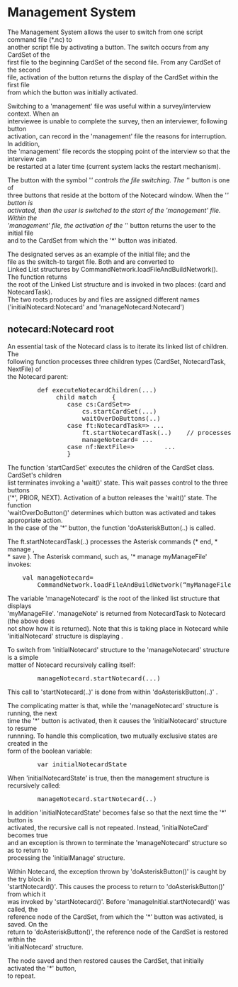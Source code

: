 <h1>Management System</h1>

<p>The Management System allows the user to switch from one  script command file (*.nc) to <br />
another script file by activating a button.  The switch occurs from any CardSet of the <br />
first file to the beginning CardSet of the second file.  From any CardSet of the second <br />
file, activation of the button returns the display of the CardSet  within the first file <br />
from which the button was initially activated.</p>

<p>Switching to a 'management' file was useful within a survey/interview context.  When an <br />
interviewee is unable to complete the survey,  then an interviewer, following button <br />
activation,  can record in the 'management' file the reasons for interruption.  In addition, <br />
the 'management' file records the stopping point of the interview so that the interview can <br />
be restarted at a later time (current system lacks the restart mechanism).</p>

<p>The button with the symbol '<em>'  controls the file switching. The '</em>' button is one of <br />
three buttons that reside at the bottom of the Notecard window.  When the '<em>' button is <br />
activated, then the user is switched to the start of the 'management' file.  Within the <br />
'management' file, the activation of the '</em>' button returns the user to the initial file <br />
and to the CardSet from which the '*' button was initiated.</p>

<p>The designated <filenameA>  serves as an example of the initial file;  and the <management> <br />
file as the switch-to target file.  Both <filenameA>  and <management> are converted to <br />
Linked List structures by CommandNetwork.loadFileAndBuildNetwork().   The function returns <br />
the root of the Linked List structure and is invoked in two places:  (card and NotecardTask). <br />
The two roots produces by <filenameA> and <management> files are assigned different names <br />
('initialNotecard:Notecard' and 'manageNotecard:Notecard')</p>

<h2>notecard:Notecard root</h2>

<p>An essential task of the Notecard class is to iterate its linked list of children.   The <br />
following function processes three children types (CardSet, NotecardTask, NextFile) of <br />
the Notecard parent:</p>

<pre>
        def executeNotecardChildren(...)
             child match    {
                case cs:CardSet=>
                    cs.startCardSet(...)
                    waitOverDoButtons(..)
                case ft:NotecardTask=> ...  
                    ft.startNotecardTask(..)    // processes'* manage <filename>' command   
                    manageNotecard= ...
                case nf:NextFile=>        ...
                }
</pre>

<p>The function 'startCardSet' executes the children of the CardSet class.  CardSet's  children <br />
list terminates invoking a 'wait()' state.  This wait passes control  to the three buttons <br />
('*', PRIOR, NEXT).  Activation of a button releases the 'wait()' state.   The function <br />
'waitOverDoButton()'  determines which button was activated and takes appropriate action. <br />
In the case of the '*' button,  the  function 'doAsteriskButton(..) is called.</p>

<p>The ft.startNotecardTask(..)  processes the Asterisk commands (* end, * manage <filename>, <br />
* save <filename>).   The Asterisk command, such as,  '* manage  myManageFile'  invokes:</p>

<pre>
    val manageNotecard=
        CommandNetwork.loadFileAndBuildNetwork(“myManageFile” ,symbolTable) 
</pre>

<p>The variable 'manageNotecard' is the root of the linked list structure that displays <br />
'myManageFile'.  'manageNote' is returned from NotecardTask to Notecard (the above does <br />
not show how it is returned).  Note that this is taking place in Notecard while <br />
'initialNotecard' structure  is displaying <filenameA>.  </p>

<p>To switch from 'initialNotecard' structure to the 'manageNotecard' structure is a simple <br />
matter of Notecard recursively calling itself:  </p>

<pre>
        manageNotecard.startNotecard(...)
</pre>

<p>This call to 'startNotecard(..)' is done from within 'doAsteriskButton(..)' .     </p>

<p>The complicating matter is that, while the 'manageNotecard' structure is running, the next <br />
time  the '*' button is activated, then it causes the 'initialNotecard' structure to resume <br />
runnning.  To handle this complication, two mutually exclusive  states are created in the <br />
form of the boolean variable:</p>

<pre>
        var initialNotecardState
</pre>

<p>When 'initialNotecardState' is true,  then the management structure is recursively called:  </p>

<pre>
        manageNotecard.startNotecard(..)
</pre>

<p>In addition 'initialNotecardState' becomes false so that the next time the '*' button is <br />
activated,  the recursive call is not repeated.   Instead, 'initialNoteCard' becomes true <br />
and an exception is thrown to terminate the 'manageNotecard' structure so as to return to <br />
processing the 'initialManage' structure.  </p>

<p>Within Notecard, the exception thrown by 'doAsteriskButton()' is caught by the try block in <br />
'startNotecard()'.   This causes the process to return to 'doAsteriskButton()' from which it <br />
was invoked by 'startNotecard()'.  Before 'manageInitial.startNotecard()' was called,  the <br />
reference node of the CardSet, from which the '*' button was activated,  is saved.   On the <br />
return to 'doAsteriskButton()',  the reference node of the  CardSet is restored within the <br />
'initialNotecard' structure. </p>

<p>The node saved and then restored causes the CardSet, that initially activated the '*' button, <br />
to repeat.</p>
